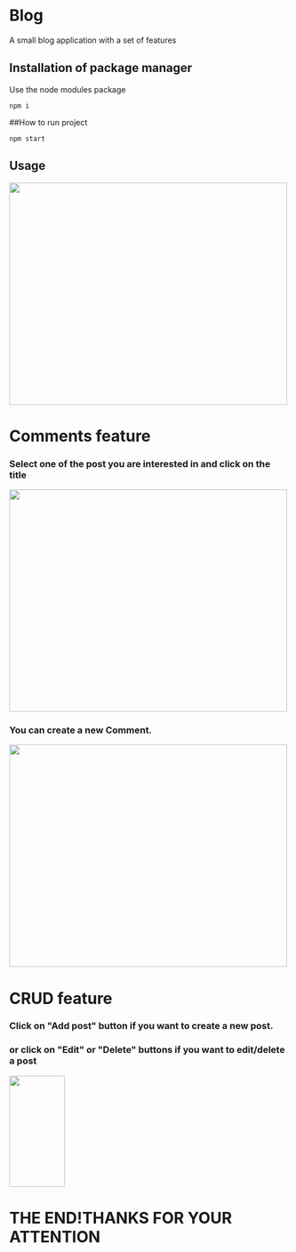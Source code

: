 

<h1>Blog</h1>
A small blog application with a set of features


## Installation of package manager

Use the node modules package 

```
npm i
```
##How to run project
```
npm start
```

## Usage

<img src="https://user-images.githubusercontent.com/72801356/173776783-5f80de3a-5833-444b-9add-71f40c5ea65b.png" width="500" height="400">

<h1>Comments feature</h1>
<h3>Select one of the post you are interested in and click on the title</h3>

<img src="https://user-images.githubusercontent.com/72801356/173777076-bd614ccd-6e00-4900-9ea8-d9a156fca4f1.png" width="500" height="400">
<h3>You can create a new Comment.</h3>
<img src="https://user-images.githubusercontent.com/72801356/173777632-c0774321-be75-40ce-a3e4-7cd73165a828.png" width="500" height="400">

<h1>CRUD feature</h2>
<h3>Click on "Add post" button if you want to create a new post.</h3>

<h3>or click on "Edit" or "Delete" buttons if you want to edit/delete a post</h3>
<img src="https://user-images.githubusercontent.com/72801356/173777817-07eab2f8-8dc7-481d-a030-3f595a5358c3.png" width="100" height="200">
 
<h1>THE END!THANKS FOR YOUR ATTENTION</h1>
